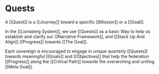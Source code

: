 # Quests

A [[Quest]] is a [[Journey]] toward a specific [[Mission]] or a [[Goal]]. 

In the [[Lionsberg System]], we use [[Quests]] as a basic Way to help us establish and clarify our [[Narrative Framework]], and [[Stack Up And Align]] [[Progress]] towards [[The Goal]]. 

Each sovereign is encouraged to engage in unique quarterly [[Quests]] towards meaningful [[Goals]] and [[Objectives]] that help the federation [[Progress]] along the [[Critical Path]] towards the overarching and uniting [[Meta Goal]]. 